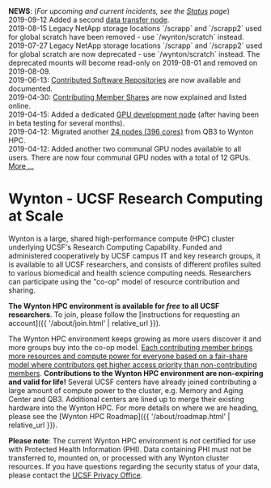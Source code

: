 <div class="alert alert-info" role="alert">
<strong>NEWS</strong>: (<em>For upcoming and current incidents, see the <a href="{{ '/status/index.html' | relative_url }}">Status</a> page</em>)<br/>
2019-09-12 Added a second <a href="{{ '/about/specs.html' | relative_url }}">data transfer node</a>.<br/>
2019-08-15 Legacy NetApp storage locations `/scrapp` and `/scrapp2` used for global scratch have been removed - use `/wynton/scratch` instead.<br/>
2019-07-27 Legacy NetApp storage locations `/scrapp` and `/scrapp2` used for global scratch are now deprecated - use `/wynton/scratch` instead.  The deprecated mounts will become read-only on 2019-08-01 and removed on 2019-08-09.<br/>
2019-06-13: <a href="{{ '/software/software-repositories.html' | relative_url }}">Contributed Software Repositories</a> are now available and documented.<br/>
2019-04-30: <a href="{{ '/about/shares.html' | relative_url }}">Contributing Member Shares</a> are now explained and listed online.<br/>
2019-04-15: Added a dedicated <a href="{{ '/about/specs.html' | relative_url }}">GPU development node</a> (after having been in beta testing for several months).<br/>
2019-04-12: Migrated another <a href="{{ '/about/specs.html' | relative_url }}">24 nodes (396 cores)</a> from QB3 to Wynton HPC.<br/>
2019-04-12: Added another two communal GPU nodes available to all users.  There are now four communal GPU nodes with a total of 12 GPUs.<br/>
<a href="{{ '/about/news.html' | relative_url }}">More ...</a>
</div>


# Wynton - UCSF Research Computing at Scale

Wynton is a large, shared high-performance compute (HPC) cluster underlying UCSF's Research Computing Capability. Funded and administered cooperatively by UCSF campus IT and key research groups, it is available to all UCSF researchers, and consists of different profiles suited to various biomedical and health science computing needs.  Researchers can participate using the "co-op" model of resource contribution and sharing.

**The Wynton HPC environment is available for _free_ to all UCSF researchers**.  To join, please follow the [instructions for requesting an account]({{ '/about/join.html' | relative_url }}).

The Wynton HPC environment keeps growing as more users discover it and more groups buy into the co-op model.  <a href="{{ '/about/shares.html' | relative_url }}">Each contributing member brings more resources and compute power for everyone based on a fair-share model where contributors get higher access priority than non-contributing members</a>.  **Contributions to the Wynton HPC environment are non-expiring and valid for life!** Several UCSF centers have already joined contributing a large amount of compute power to the cluster, e.g. Memory and Aging Center and QB3.  Additional centers are lined up to merge their existing hardware into the Wynton HPC.  For more details on where we are heading, please see the [Wynton HPC Roadmap]({{ '/about/roadmap.html' | relative_url }}).

**Please note**: The current Wynton HPC environment is *not* certified for use with Protected Health Information (PHI).  Data containing PHI must not be transferred to, mounted on, or processed with any Wynton cluster resources.  If you have questions regarding the security status of your data, please contact the [UCSF Privacy Office].


[UCSF Privacy Office]: https://hipaa.ucsf.edu/
